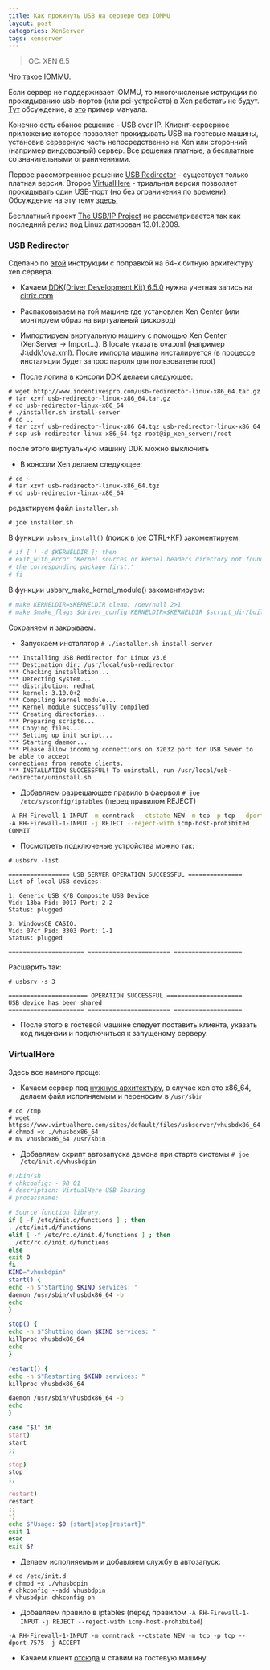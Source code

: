 ```yaml
---
title: Как прокинуть USB на сервере без IOMMU
layout: post
categories: XenServer
tags: xenserver
---
```


>OC: XEN 6.5


[Что такое IOMMU.](https://ru.wikipedia.org/wiki/IOMMU)

Если сервер не поддерживает IOMMU, то многочисленые иструкции по прокидыванию usb-портов (или pci-устройств) в Xen работать не будут. [Тут](https://discussions.citrix.com/topic/378774-xenserver-7-usb-passthrough-on-xen-46/) обсуждение, а [это](https://medium.com/@alexander.bazhenov/%D0%BF%D1%80%D0%BE%D0%B1%D1%80%D0%BE%D1%81-usb-%D1%83%D1%81%D1%82%D1%80%D0%BE%D0%B9%D1%81%D1%82%D0%B2-%D0%B2-xenserver-50a9b4e8a80a#.u2xieyosg) пример мануала.

Конечно есть ~~ебаное~~ решение - USB over IP. Клиент-серверное приложение которое позволяет прокидывать USB на гостевые машины, установив серверную часть непосредственно на Xen или сторонний (например виндовозный) сервер.
Все решения платные, а бесплатные со значительными ограничениями.

Первое рассмотренное решение [USB Redirector](http://www.incentivespro.com/index.htm) - существует только платная версия. Второе [VirtualHere](https://virtualhere.com/home) - триальная версия позволяет прокидывать один USB-порт (но без ограничения по времени). Обсуждение на эту тему [здесь.](http://blog.vadmin.ru/2010/04/usb.html)

Бесплатный проект [The USB/IP Project](https://sourceforge.net/projects/usbip/) не рассматривается так как последний релиз под Linux датирован 13.01.2009.

### USB Redirector

Сделано по [этой](https://www.citrix.com/blogs/2012/02/29/usb-over-network-with-xenserver-6/) инструкции с поправкой на 64-х битную архитектуру xen сервера.

* Качаем [DDK(Driver Development Kit) 6.5.0](https://www.citrix.com/downloads/xenserver/product-software/xenserver-65-standard.html#ctx-dl-eula) нужна учетная запись на [citrix.com](https://identity.citrix.com/Utility/STS/Sign-In?ReturnUrl=https://www.citrix.com%2Faccount)

* Распаковываем на той машине где установлен Xen Center (или монтируем образ на виртуальный дисковод)

* Импортируем виртуальную машину с помощью Xen Center (XenServer -> Import...). В locate указать ova.xml (например J:\ddk\ova.xml). После импорта машина инсталируется (в процессе инсталяции будет запрос пароля для пользователя root)

* После логина в консоли DDK делаем следующее:

```
# wget http://www.incentivespro.com/usb-redirector-linux-x86_64.tar.gz
# tar xzvf usb-redirector-linux-x86_64.tar.gz
# cd usb-redirector-linux-x86_64
# ./installer.sh install-server
# cd ..
# tar czvf usb-redirector-linux-x86_64.tgz usb-redirector-linux-x86_64
# scp usb-redirector-linux-x86_64.tgz root@ip_xen_server:/root
```

после этого виртуальную машину DDK можно выключить

* В консоли Xen делаем следующее:

```
# cd ~
# tar xzvf usb-redirector-linux-x86_64.tgz
# cd usb-redirector-linux-x86_64
```

редактируем файл `installer.sh`

```
# joe installer.sh
```

В функции `usbsrv_install()` (поиск в joe CTRL+KF) закоментируем:

```bash
# if [ ! -d $KERNELDIR ]; then
# exit_with_error "Kernel sources or kernel headers directory not found. Please install
# the corresponding package first."
# fi
```

В функции usbsrv_make_kernel_module() закоментируем:

```bash
# make KERNELDIR=$KERNELDIR clean; /dev/null 2>1
# make $make_flags $driver_config KERNELDIR=$KERNELDIR $script_dir/buildlog.txt 2>1
```
Сохраняем и закрываем.

* Запускаем инсталятор `# ./installer.sh install-server`

```
*** Installing USB Redirector for Linux v3.6
*** Destination dir: /usr/local/usb-redirector
*** Checking installation...
*** Detecting system...
*** distribution: redhat
*** kernel: 3.10.0+2
*** Compiling kernel module...
*** Kernel module successfully compiled
*** Creating directories...
*** Preparing scripts...
*** Copying files...
*** Setting up init script...
*** Starting daemon...
*** Please allow incoming connections on 32032 port for USB Sever to be able to accept
connections from remote clients.
*** INSTALLATION SUCCESSFUL! To uninstall, run /usr/local/usb-redirector/uninstall.sh
```

* Добавляем разрешающее правило в фаервол `# joe /etc/sysconfig/iptables` (перед правилом REJECT)

```bash
-A RH-Firewall-1-INPUT -m conntrack --ctstate NEW -m tcp -p tcp --dport 32032 -j ACCEPT
-A RH-Firewall-1-INPUT -j REJECT --reject-with icmp-host-prohibited
COMMIT
```

* Посмотреть подключеные устройства можно так:

```
# usbsrv -list

================= USB SERVER OPERATION SUCCESSFUL ===============
List of local USB devices:

1: Generic USB K/B Composite USB Device
Vid: 13ba Pid: 0017 Port: 2-2
Status: plugged

3: WindowsCE CASIO.
Vid: 07cf Pid: 3303 Port: 1-1
Status: plugged

===================== ======================= ===================
```

Расшарить так:

```
# usbsrv -s 3

====================== OPERATION SUCCESSFUL =====================
USB device has been shared
===================== ======================= ===================
```

* После этого в гостевой машине следует поставить клиента, указать код лицензии и подключиться к запущеному серверу.

### VirtualHere

Здесь все намного проще:

* Качаем сервер под [нужную архитектуру](https://www.virtualhere.com/usb_server_software), в случае xen это x86_64, делаем файл исполняемым и переносим в `/usr/sbin`

```
# cd /tmp
# wget https://www.virtualhere.com/sites/default/files/usbserver/vhusbdx86_64
# chmod +x ./vhusbdx86_64
# mv vhusbdx86_64 /usr/sbin
```

* Добавляем скрипт автозапуска демона при старте системы `# joe /etc/init.d/vhusbdpin`

```sh
#!/bin/sh
# chkconfig: - 98 01
# description: VirtualHere USB Sharing
# processname:

# Source function library.
if [ -f /etc/init.d/functions ] ; then
. /etc/init.d/functions
elif [ -f /etc/rc.d/init.d/functions ] ; then
. /etc/rc.d/init.d/functions
else
exit 0
fi
KIND="vhusbdpin"
start() {
echo -n $"Starting $KIND services: "
daemon /usr/sbin/vhusbdx86_64 -b
echo
}

stop() {
echo -n $"Shutting down $KIND services: "
killproc vhusbdx86_64
echo
}

restart() {
echo -n $"Restarting $KIND services: "
killproc vhusbdx86_64

daemon /usr/sbin/vhusbdx86_64 -b
echo
}

case "$1" in
start)
start
;;

stop)
stop
;;

restart)
restart
;;
*)
echo $"Usage: $0 {start|stop|restart}"
exit 1
esac
exit $?
```

* Делаем исполняемым и добавляем службу в автозапуск:

```
# cd /etc/init.d
# chmod +x ./vhusbdpin
# chkconfig --add vhusbdpin
# vhusbdpin chkconfig on
```

* Добавляем правило в iptables (перед правилом `-A RH-Firewall-1-INPUT -j REJECT --reject-with icmp-host-prohibited`)

```
-A RH-Firewall-1-INPUT -m conntrack --ctstate NEW -m tcp -p tcp --dport 7575 -j ACCEPT
```

* Качаем клиент [отсюда](https://www.virtualhere.com/usb_client_software) и ставим на гостевую машину.
